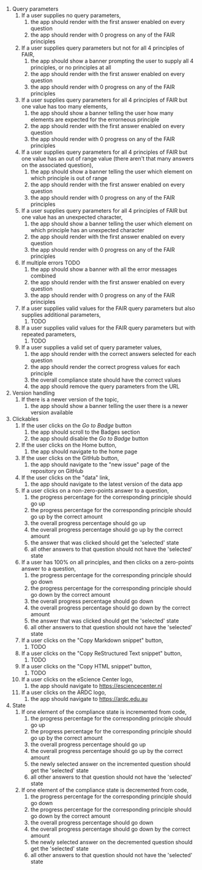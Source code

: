 1. Query parameters
    1. If a user supplies no query parameters,
        1. the app should render with the first answer enabled on every question
        1. the app should render with 0 progress on any of the FAIR principles
    1. If a user supplies query parameters but not for all 4 principles of FAIR,
        1. the app should show a banner prompting the user to supply all 4 principles, or no principles at all
        1. the app should render with the first answer enabled on every question
        1. the app should render with 0 progress on any of the FAIR principles
    1. If a user supplies query parameters for all 4 principles of FAIR but one value has too many elements,
        1. the app should show a banner telling the user how many elements are expected for the errorneous principle
        1. the app should render with the first answer enabled on every question
        1. the app should render with 0 progress on any of the FAIR principles
    1. If a user supplies query parameters for all 4 principles of FAIR but one value has an out of range value (there aren't that many answers on the associated question),
        1. the app should show a banner telling the user which element on which principle is out of range
        1. the app should render with the first answer enabled on every question
        1. the app should render with 0 progress on any of the FAIR principles
    1. If a user supplies query parameters for all 4 principles of FAIR but one value has an unexpected character,
        1. the app should show a banner telling the user which element on which principle has an unexpected character
        1. the app should render with the first answer enabled on every question
        1. the app should render with 0 progress on any of the FAIR principles
    1. If multiple errors TODO
        1. the app should show a banner with all the error messages combined
        1. the app should render with the first answer enabled on every question
        1. the app should render with 0 progress on any of the FAIR principles
    1. If a user supplies valid values for the FAIR query parameters but also supplies additional parameters, 
        1. TODO
    1. If a user supplies valid values for the FAIR query parameters but with repeated parameters, 
        1. TODO
    1. If a user supplies a valid set of query parameter values,
        1. the app should render with the correct answers selected for each question
        1. the app should render the correct progress values for each principle
        1. the overall compliance state should have the correct values
        1. the app should remove the query parameters from the URL
1. Version handling
    1. If there is a newer version of the topic,
        1. the app should show a banner telling the user there is a newer version available
1. Clickables
    1. If the user clicks on the _Go to Badge_ button
        1. the app should scroll to the Badges section
        1. the app should disable the _Go to Badge_ button
    1. If the user clicks on the Home button,
        1. the app should navigate to the home page
    1. If the user clicks on the GitHub button,
        1. the app should navigate to the "new issue" page of the repository on GitHub
    1. If the user clicks on the "data" link,
        1. the app should navigate to the latest version of the data app
    1. If a user clicks on a non-zero-points answer to a question,
        1. the progress percentage for the corresponding principle should go up
        1. the progress percentage for the corresponding principle should go up by the correct amount
        1. the overall progress percentage should go up
        1. the overall progress percentage should go up by the correct amount
        1. the answer that was clicked should get the 'selected' state
        1. all other answers to that question should not have the 'selected' state
    1. If a user has 100% on all principles, and then clicks on a zero-points answer to a question, 
        1. the progress percentage for the corresponding principle should go down
        1. the progress percentage for the corresponding principle should go down by the correct amount
        1. the overall progress percentage should go down
        1. the overall progress percentage should go down by the correct amount
        1. the answer that was clicked should get the 'selected' state
        1. all other answers to that question should not have the 'selected' state
    1. If a user clicks on the "Copy Markdown snippet" button,
        1. TODO
    1. If a user clicks on the "Copy ReStructured Text snippet" button,
        1. TODO
    1. If a user clicks on the "Copy HTML snippet" button,
        1. TODO
    1. If a user clicks on the eScience Center logo, 
        1. the app should navigate to https://esciencecenter.nl
    1. If a user clicks on the ARDC logo, 
        1. the app should navigate to https://ardc.edu.au
1. State
    1. If one element of the compliance state is incremented from code,
        1. the progress percentage for the corresponding principle should go up
        1. the progress percentage for the corresponding principle should go up by the correct amount
        1. the overall progress percentage should go up
        1. the overall progress percentage should go up by the correct amount
        1. the newly selected answer on the incremented question should get the 'selected' state
        1. all other answers to that question should not have the 'selected' state
    1. If one element of the compliance state is decremented from code,
        1. the progress percentage for the corresponding principle should go down
        1. the progress percentage for the corresponding principle should go down by the correct amount
        1. the overall progress percentage should go down
        1. the overall progress percentage should go down by the correct amount
        1. the newly selected answer on the decremented question should get the 'selected' state
        1. all other answers to that question should not have the 'selected' state

